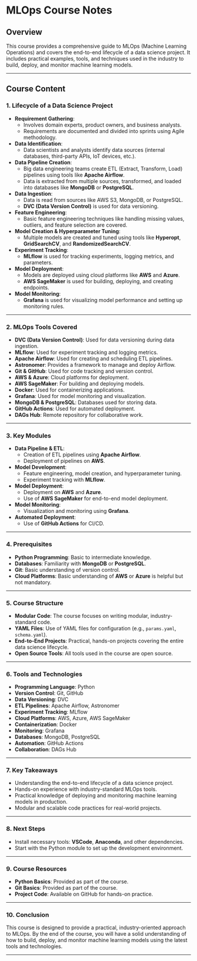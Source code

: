 # MLOps Course Notes

## Overview
This course provides a comprehensive guide to MLOps (Machine Learning Operations) and covers the end-to-end lifecycle of a data science project. It includes practical examples, tools, and techniques used in the industry to build, deploy, and monitor machine learning models.

---

## Course Content

### 1. **Lifecycle of a Data Science Project**
   - **Requirement Gathering**: 
     - Involves domain experts, product owners, and business analysts.
     - Requirements are documented and divided into sprints using Agile methodology.
   - **Data Identification**:
     - Data scientists and analysts identify data sources (internal databases, third-party APIs, IoT devices, etc.).
   - **Data Pipeline Creation**:
     - Big data engineering teams create ETL (Extract, Transform, Load) pipelines using tools like **Apache Airflow**.
     - Data is extracted from multiple sources, transformed, and loaded into databases like **MongoDB** or **PostgreSQL**.
   - **Data Ingestion**:
     - Data is read from sources like AWS S3, MongoDB, or PostgreSQL.
     - **DVC (Data Version Control)** is used for data versioning.
   - **Feature Engineering**:
     - Basic feature engineering techniques like handling missing values, outliers, and feature selection are covered.
   - **Model Creation & Hyperparameter Tuning**:
     - Multiple models are created and tuned using tools like **Hyperopt**, **GridSearchCV**, and **RandomizedSearchCV**.
   - **Experiment Tracking**:
     - **MLflow** is used for tracking experiments, logging metrics, and parameters.
   - **Model Deployment**:
     - Models are deployed using cloud platforms like **AWS** and **Azure**.
     - **AWS SageMaker** is used for building, deploying, and creating endpoints.
   - **Model Monitoring**:
     - **Grafana** is used for visualizing model performance and setting up monitoring rules.

---

### 2. **MLOps Tools Covered**
   - **DVC (Data Version Control)**: Used for data versioning during data ingestion.
   - **MLflow**: Used for experiment tracking and logging metrics.
   - **Apache Airflow**: Used for creating and scheduling ETL pipelines.
   - **Astronomer**: Provides a framework to manage and deploy Airflow.
   - **Git & GitHub**: Used for code tracking and version control.
   - **AWS & Azure**: Cloud platforms for deployment.
   - **AWS SageMaker**: For building and deploying models.
   - **Docker**: Used for containerizing applications.
   - **Grafana**: Used for model monitoring and visualization.
   - **MongoDB & PostgreSQL**: Databases used for storing data.
   - **GitHub Actions**: Used for automated deployment.
   - **DAGs Hub**: Remote repository for collaborative work.

---

### 3. **Key Modules**
   - **Data Pipeline & ETL**:
     - Creation of ETL pipelines using **Apache Airflow**.
     - Deployment of pipelines on **AWS**.
   - **Model Development**:
     - Feature engineering, model creation, and hyperparameter tuning.
     - Experiment tracking with **MLflow**.
   - **Model Deployment**:
     - Deployment on **AWS** and **Azure**.
     - Use of **AWS SageMaker** for end-to-end model deployment.
   - **Model Monitoring**:
     - Visualization and monitoring using **Grafana**.
   - **Automated Deployment**:
     - Use of **GitHub Actions** for CI/CD.

---

### 4. **Prerequisites**
   - **Python Programming**: Basic to intermediate knowledge.
   - **Databases**: Familiarity with **MongoDB** or **PostgreSQL**.
   - **Git**: Basic understanding of version control.
   - **Cloud Platforms**: Basic understanding of **AWS** or **Azure** is helpful but not mandatory.

---

### 5. **Course Structure**
   - **Modular Code**: The course focuses on writing modular, industry-standard code.
   - **YAML Files**: Use of YAML files for configuration (e.g., `params.yaml`, `schema.yaml`).
   - **End-to-End Projects**: Practical, hands-on projects covering the entire data science lifecycle.
   - **Open Source Tools**: All tools used in the course are open source.

---
 
### 6. **Tools and Technologies**
   - **Programming Language**: Python
   - **Version Control**: Git, GitHub
   - **Data Versioning**: DVC
   - **ETL Pipelines**: Apache Airflow, Astronomer
   - **Experiment Tracking**: MLflow
   - **Cloud Platforms**: AWS, Azure, AWS SageMaker
   - **Containerization**: Docker
   - **Monitoring**: Grafana
   - **Databases**: MongoDB, PostgreSQL
   - **Automation**: GitHub Actions
   - **Collaboration**: DAGs Hub

---

### 7. **Key Takeaways**
   - Understanding the end-to-end lifecycle of a data science project.
   - Hands-on experience with industry-standard MLOps tools.
   - Practical knowledge of deploying and monitoring machine learning models in production.
   - Modular and scalable code practices for real-world projects.

---

### 8. **Next Steps**
   - Install necessary tools: **VSCode**, **Anaconda**, and other dependencies.
   - Start with the Python module to set up the development environment.

---

### 9. **Course Resources**
   - **Python Basics**: Provided as part of the course.
   - **Git Basics**: Provided as part of the course.
   - **Project Code**: Available on GitHub for hands-on practice.

---

### 10. **Conclusion**
This course is designed to provide a practical, industry-oriented approach to MLOps. By the end of the course, you will have a solid understanding of how to build, deploy, and monitor machine learning models using the latest tools and technologies.

---
